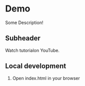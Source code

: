 # Demo

Some Description!

## Subheader

Watch tutorialon YouTube.

## Local development

1. Open index.html in your browser
